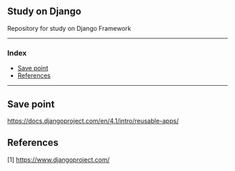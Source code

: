 <h2> Study on Django </h2>

Repository for study on Django Framework

---

<h3>Index</h3>

- [Save point](#save-point)
- [References](#references)

---

## Save point

https://docs.djangoproject.com/en/4.1/intro/reusable-apps/

## References

[1] https://www.djangoproject.com/
